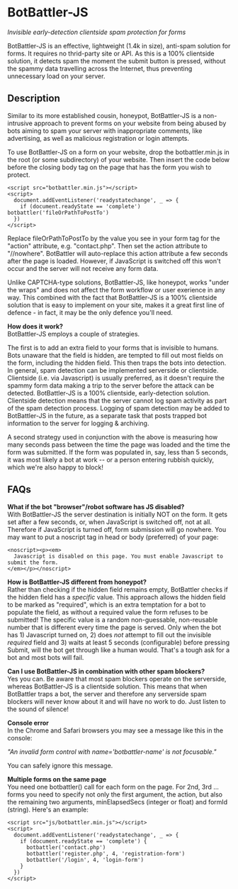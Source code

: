 
  # BotBattler-JS  
  *Invisible early-detection clientside spam protection for forms*  
 
  BotBattler-JS is an effective, lightweight (1.4k in size), anti-spam solution
  for forms. It requires no thrid-party site or API. As this is a 100%
  clientside solution, it detects spam the moment the submit button is
  pressed, without the spammy data travelling across the Internet, thus 
  preventing unnecessary load on your server.

  ## Description
  Similar to its more established cousin, honeypot, BotBattler-JS is a 
  non-intrusive approach to prevent forms on your website from being abused by
  bots aiming to spam your server with inappropriate comments, like advertising,
  as well as malicious registration or login attempts.
  
  To use BotBattler-JS on a form on your website, drop the botbattler.min.js in
  the root (or some subdirectory) of your website. Then insert the code below 
  before the closing body tag on the page that has the form you wish to protect.
 
    <script src="botbattler.min.js"></script>
    <script>
      document.addEventListener('readystatechange', _ => {
        if (document.readyState == 'complete') botbattler('fileOrPathToPostTo') 
      })
    </script>
 
  Replace fileOrPathToPostTo by the value you see in your form tag for the 
  "action" attribute, e.g. "contact.php". Then set the action attribute to
  "//nowhere".
  BotBattler will auto-replace this action attribute a few seconds after the
  page is loaded. However, if JavaScript is switched off this won't occur and
  the server will not receive any form data.
 
  Unlike CAPTCHA-type solutions, BotBattler-JS, like honeypot, works "under the 
  wraps" and does not affect the form workflow or user exerience in any way.
  This combined with the fact that BotBattler-JS is a 100% clientside solution
  that is easy to implement on your site, makes it a great first line of
  defence - in fact, it may be the only defence you'll need.
 
  **How does it work?**  
  BotBattler-JS employs a couple of strategies. 
  
  The first is to add an extra field to your forms that is invisible to humans.
  Bots unaware that the field is hidden, are tempted to fill out most fields
  on the form, including the hidden field. This then traps the bots into
  detection.
  In general, spam detection can be implemented serverside or clientside. 
  Clientside (i.e. via Javascript) is usually preferred, as it doesn't require
  the spammy form data making a trip to the server before the attack can be 
  detected. BotBattler-JS is a 100% clientside, early-detection solution.
  Clientside detection means that the server cannot log spam activity as 
  part of the spam detection process. Logging of spam detection may be added
  to BotBattler-JS in the future, as a separate task that posts trapped bot
  information to the server for logging & archiving.
 
  A second strategy used in conjunction with the above is measuring how many
  seconds pass between the time the page was loaded and the time the form was
  submitted. If the form was populated in, say, less than 5 seconds, it was
  most likely a bot at work -- or a person entering rubbish quickly, which 
  we're also happy to block!
 
  ## FAQs
  
  **What if the bot "browser"/robot software has JS disabled?**   
  With BotBattler-JS the server destination is initially NOT on the form. It
  gets set after a few seconds, or, when JavaScript is switched off, not at all.
  Therefore if JavaScript is turned off, form submission will go nowhere.
  You may want to put a noscript tag in head or body (preferred) of your page:

    <noscript><p><em>
      Javascript is disabled on this page. You must enable Javascript to submit the form.
    </em></p></noscript>
  

  **How is BotBattler-JS different from honeypot?**  
  Rather than checking if the hidden field remains empty, BotBattler checks if
  the hidden field has a *specific* value.
  This approach allows the hidden field to be marked as "required", which is
  an extra temptation for a bot to populate the field, as without a required
  value the form refuses to be submitted!
  The specific value is a random non-guessable, non-reusable number that is
  different every time the page is served. Only when the bot has 1) Javascript
  turned on, 2) does *not* attempt to fill out the invisible *required* field and
  3) waits at least 5 seconds (configurable) before pressing Submit, will 
  the bot get through like a human would. That's a tough ask for a bot and
  most bots will fail.
    
  **Can I use BotBattler-JS in combination with other spam blockers?**  
  Yes you can. Be aware that most spam blockers operate on the serverside,
  whereas BotBattler-JS is a clientside solution. This means that when 
  BotBattler traps a bot, the server and therefore any serverside spam blockers
  will never know about it and will have no work to do.
  Just listen to the sound of silence!
  
  **Console error**  
  In the Chrome and Safari browsers you may see a message like this in the 
  console:  
  
  *"An invalid form control with name='botbattler-name' is not focusable."*   
  
  You can safely ignore this message.
  
  **Multiple forms on the same page**   
  You need one botbattler() call for each form on the page.
  For 2nd, 3rd ... forms you need to specify not only the first argument, 
  the action, but also the remaining two arguments, minElapsedSecs (integer
  or float) and formId (string). Here's an example:
 
    <script src="js/botbattler.min.js"></script>
    <script>
      document.addEventListener('readystatechange', _ => {
        if (document.readyState == 'complete') {
          botbattler('contact.php')
          botbattler('register.php', 4, 'registration-form')
          botbattler('/login', 4, 'login-form')
        }
      })
    </script>
